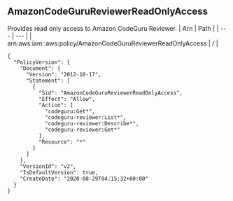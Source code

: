 
## AmazonCodeGuruReviewerReadOnlyAccess
Provides read only access to Amazon CodeGuru Reviewer.
| Arn | Path |
| --- | --- |
| arn:aws:iam::aws:policy/AmazonCodeGuruReviewerReadOnlyAccess | / |
```
{
  "PolicyVersion": {
    "Document": {
      "Version": "2012-10-17",
      "Statement": [
        {
          "Sid": "AmazonCodeGuruReviewerReadOnlyAccess",
          "Effect": "Allow",
          "Action": [
            "codeguru:Get*",
            "codeguru-reviewer:List*",
            "codeguru-reviewer:Describe*",
            "codeguru-reviewer:Get*"
          ],
          "Resource": "*"
        }
      ]
    },
    "VersionId": "v2",
    "IsDefaultVersion": true,
    "CreateDate": "2020-08-29T04:15:32+00:00"
  }
}
```
